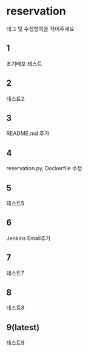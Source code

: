 # reservation

태그 및 수정항목을 적어주세요

## 1

초기배포 테스트

## 2

테스트2.

## 3

README.md 추가

## 4

reservation.py, Dockerfile 수정

## 5

테스트5

## 6

Jenkins Email추가

## 7

테스트7

## 8

테스트8

## 9(latest)

테스트9
